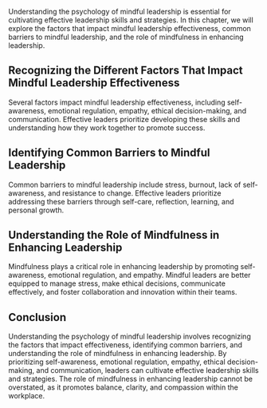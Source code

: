 
Understanding the psychology of mindful leadership is essential for cultivating effective leadership skills and strategies. In this chapter, we will explore the factors that impact mindful leadership effectiveness, common barriers to mindful leadership, and the role of mindfulness in enhancing leadership.

Recognizing the Different Factors That Impact Mindful Leadership Effectiveness
------------------------------------------------------------------------------

Several factors impact mindful leadership effectiveness, including self-awareness, emotional regulation, empathy, ethical decision-making, and communication. Effective leaders prioritize developing these skills and understanding how they work together to promote success.

Identifying Common Barriers to Mindful Leadership
-------------------------------------------------

Common barriers to mindful leadership include stress, burnout, lack of self-awareness, and resistance to change. Effective leaders prioritize addressing these barriers through self-care, reflection, learning, and personal growth.

Understanding the Role of Mindfulness in Enhancing Leadership
-------------------------------------------------------------

Mindfulness plays a critical role in enhancing leadership by promoting self-awareness, emotional regulation, and empathy. Mindful leaders are better equipped to manage stress, make ethical decisions, communicate effectively, and foster collaboration and innovation within their teams.

Conclusion
----------

Understanding the psychology of mindful leadership involves recognizing the factors that impact effectiveness, identifying common barriers, and understanding the role of mindfulness in enhancing leadership. By prioritizing self-awareness, emotional regulation, empathy, ethical decision-making, and communication, leaders can cultivate effective leadership skills and strategies. The role of mindfulness in enhancing leadership cannot be overstated, as it promotes balance, clarity, and compassion within the workplace.
